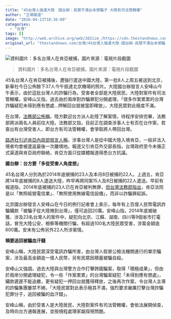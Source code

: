 ```yaml
---
title: "45台灣人強遣大陸　國台辦：民眾不滿台未懲騙子 大陸有司法管轄權"
author: "立場報道"
date: "2016-04-13T18:36:00"
categories:
  - "台灣"
tags: []
image: "http://web.archive.org/web/2021im_/https://cdn.thestandnews.com/media/photos/cache/Screen20Shot202016-04-1320at207.14.1620PM20120copy_MdPRR_1200x0.png"
original_url: "thestandnews.com/台灣/45台灣人強遣大陸-國台辦-民眾不滿台未懲騙子-大陸有司法管轄權"
---
```

![資料圖片：多名台灣人在肯亞被捕，圖片來源：電視片段截圖](http://web.archive.org/web/2021im_/https://cdn.thestandnews.com/media/photos/cache/Screen20Shot202016-04-1320at207.14.1620PM20120copy_MdPRR_1200x0.png)

> 資料圖片：多名台灣人在肯亞被捕，圖片來源：電視片段截圖

45名台灣人在肯亞被捕後，遭強行遣送中國大陸，第一批8人上周五被送到北京，新華社今日公佈餘下37人今午抵達北京機場的照片。大陸國台辦發言人安峰山今午表示，由於這批台灣人的詐騙行為，受害者全部是大陸居民，大陸對案件有司法管轄權。安峰山又指，過去由於兩岸對詐騙罪犯分開處理，「很多作案累累的台灣詐騙疑犯未得到應有懲處…押解回台就被當即釋放」，大陸民眾對此極度不滿。

在台灣，[法務部公佈稱](http://web.archive.org/web/20210629034212/http://udn.com/news/story/9709/1625767-%E7%A8%8B%E5%BA%8F%E8%B5%B0%E5%AE%8C-%E6%88%91%E5%B0%87%E7%99%BB%E9%99%B8%E4%BA%86%E8%A7%A3%E8%82%AF%E4%BA%9E%E6%A1%88%3E-%E7%A8%8B%E5%BA%8F%E8%B5%B0%E5%AE%8C%20%E6%88%91%E5%B0%87%E7%99%BB%E9%99%B8%E4%BA%86%E8%A7%A3%E8%82%AF%E4%BA%9E%E6%A1%88)，陸方歡迎台方派人赴陸了解案情，待程序安排完畢，法務部將派兩名人員前往大陸。法務部又指，目前正在調查涉事人士有否在台作案，若查出有台灣受害人，即台方有司法管轄權，會爭取將人帶回台灣。

[路透社引述肯亞內政部發言人稱](http://web.archive.org/web/20210629034212/http://www.reuters.com/article/us-taiwan-china-kenya-idUSKCN0X90EX)，涉事台灣人是從中國大陸入境肯亞，一般非法入境者均會被遣返最後一次離境地。報道又引肯亞外交部長指，台灣政府至今未循正式渠道與肯亞政府聯絡，肯亞方面只從媒體報道得悉台方抗議。

**國台辦：台方要「多從受害人角度想」**

45名台灣人分別為於2014年底被捕的23人及本月8日被捕的22人。上週五，肯亞將14年底被捕的8人遣送大陸，昨早再將同案15人及8日被捕的22人遣送。早前有報道指，2014年底被捕的23人已在肯亞被判無罪，[但台灣法務部指出](http://web.archive.org/web/20210629034212/http://www.storm.mg/article/101994)，肯亞法院是以「無照經營電信業」、「無照使用無線電信設備」，而非以詐騙罪起訴。

北京國台辦發言人安峰山在今日的例行記者會上表示，每年有上百億人民幣電訊詐騙贜款「被騙子從大陸捲到台灣」，僅可追回20萬。安峰山指，2014年底被破獲、涉及23名台灣人的案件中，疑犯向北京、江蘇、湖南、四川等9個省市打電話，冒充大陸公安、檢察等機關行騙，有超過100名大陸民眾受害，涉案金額逾600萬。安未有公佈另外22人所涉案情。

**稱要追回被騙血汗錢**

安峰山稱，大陸民眾深受電訊詐騙所害，由台灣人假冒公檢法機關進行的單宗騙案，涉及最高金額逾一億人民幣，另有民眾因積蓄被騙自殺。

安峰山又強調，過去大陸與台灣警方合作打擊跨國騙案，取得「積極成果」，但由於兩岸分開處理疑犯，令一些「作案累累」的台灣騙案疑犯「未得到應有懲處」，贜款遲遲不能追繳，更有疑犯一押回台就獲得釋放，之後再次作案，令台灣人主導的詐騙集團屢禁不絕，「大陸民眾對此表示極其不滿，強烈要求嚴厲打擊台灣詐騙犯罪分子，追回被騙的血汗錢」。

安峰山稱，由於受害人是大陸居民，大陸對案件有司法管轄權，會依法展開偵查，及時向台方通報進展，並按規程處理家屬探視問題。